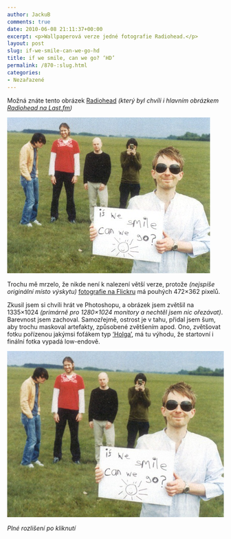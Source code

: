 ```yaml
---
author: JackuB
comments: true
date: 2010-06-08 21:11:37+00:00
excerpt: <p>Wallpaperová verze jedné fotografie Radiohead.</p>
layout: post
slug: if-we-smile-can-we-go-hd
title: if we smile, can we go? ‘HD’
permalink: /870-:slug.html
categories:
- Nezařazené
---
```


Možná znáte tento obrázek [Radiohead](http://www.radiohead.com) _(který byl chvíli i hlavním obrázkem [Radiohead na Last.fm](http://www.last.fm/music/Radiohead))_



![Radiohead - if we smile, can we go?](/uploads/livewriter/ifwesmilecanwegoHD_141CE/67940729_c66903dc8d.jpg)





Trochu mě mrzelo, že nikde není k nalezení větší verze, protože _(nejspíše originální místo výskytu)_ [fotografie na Flickru](http://www.flickr.com/photos/paulihoney/67940729/) má pouhých 472×362 pixelů.



Zkusil jsem si chvíli hrát ve Photoshopu, a obrázek jsem zvětšil na 1335×1024 _(primárně pro 1280×1024 monitory a nechtěl jsem nic ořezávat)_. Barevnost jsem zachoval. Samozřejmě, ostrost je v tahu, přidal jsem šum, aby trochu maskoval artefakty, způsobené zvětšením apod. Ono, zvětšovat fotku pořízenou jakýmsi foťákem typ [‘Holga’](http://en.wikipedia.org/wiki/Holga), má tu výhodu, že startovní i finální fotka vypadá low-endově.



[![if we smile can we go hd](/uploads/livewriter/ifwesmilecanwegoHD_141CE/ifwesmilecanwegohd_thumb.jpg)](/uploads/livewriter/ifwesmilecanwegoHD_141CE/ifwesmilecanwegohd.jpg)



_Plné rozlišení po kliknutí_
